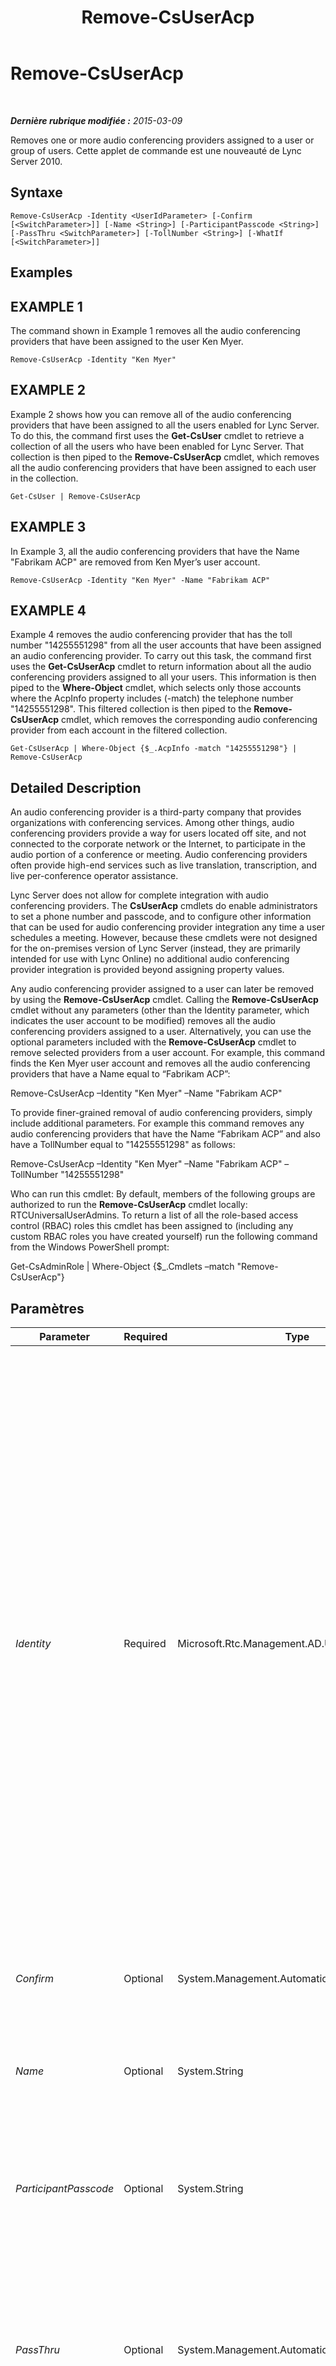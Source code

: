 ﻿---
title: Remove-CsUserAcp
TOCTitle: Remove-CsUserAcp
ms:assetid: dec450bb-d523-468d-aee4-07fdc3d567c4
ms:mtpsurl: https://technet.microsoft.com/fr-fr/library/Gg398982(v=OCS.15)
ms:contentKeyID: 49299066
ms.date: 05/20/2016
mtps_version: v=OCS.15
ms.translationtype: HT
---

# Remove-CsUserAcp

 

_**Dernière rubrique modifiée :** 2015-03-09_

Removes one or more audio conferencing providers assigned to a user or group of users. Cette applet de commande est une nouveauté de Lync Server 2010.

## Syntaxe

    Remove-CsUserAcp -Identity <UserIdParameter> [-Confirm [<SwitchParameter>]] [-Name <String>] [-ParticipantPasscode <String>] [-PassThru <SwitchParameter>] [-TollNumber <String>] [-WhatIf [<SwitchParameter>]]

## Examples

## EXAMPLE 1

The command shown in Example 1 removes all the audio conferencing providers that have been assigned to the user Ken Myer.

    Remove-CsUserAcp -Identity "Ken Myer"

## EXAMPLE 2

Example 2 shows how you can remove all of the audio conferencing providers that have been assigned to all the users enabled for Lync Server. To do this, the command first uses the **Get-CsUser** cmdlet to retrieve a collection of all the users who have been enabled for Lync Server. That collection is then piped to the **Remove-CsUserAcp** cmdlet, which removes all the audio conferencing providers that have been assigned to each user in the collection.

    Get-CsUser | Remove-CsUserAcp

## EXAMPLE 3

In Example 3, all the audio conferencing providers that have the Name "Fabrikam ACP" are removed from Ken Myer’s user account.

    Remove-CsUserAcp -Identity "Ken Myer" -Name "Fabrikam ACP"

## EXAMPLE 4

Example 4 removes the audio conferencing provider that has the toll number "14255551298" from all the user accounts that have been assigned an audio conferencing provider. To carry out this task, the command first uses the **Get-CsUserAcp** cmdlet to return information about all the audio conferencing providers assigned to all your users. This information is then piped to the **Where-Object** cmdlet, which selects only those accounts where the AcpInfo property includes (-match) the telephone number "14255551298". This filtered collection is then piped to the **Remove-CsUserAcp** cmdlet, which removes the corresponding audio conferencing provider from each account in the filtered collection.

    Get-CsUserAcp | Where-Object {$_.AcpInfo -match "14255551298"} | Remove-CsUserAcp

## Detailed Description

An audio conferencing provider is a third-party company that provides organizations with conferencing services. Among other things, audio conferencing providers provide a way for users located off site, and not connected to the corporate network or the Internet, to participate in the audio portion of a conference or meeting. Audio conferencing providers often provide high-end services such as live translation, transcription, and live per-conference operator assistance.

Lync Server does not allow for complete integration with audio conferencing providers. The **CsUserAcp** cmdlets do enable administrators to set a phone number and passcode, and to configure other information that can be used for audio conferencing provider integration any time a user schedules a meeting. However, because these cmdlets were not designed for the on-premises version of Lync Server (instead, they are primarily intended for use with Lync Online) no additional audio conferencing provider integration is provided beyond assigning property values.

Any audio conferencing provider assigned to a user can later be removed by using the **Remove-CsUserAcp** cmdlet. Calling the **Remove-CsUserAcp** cmdlet without any parameters (other than the Identity parameter, which indicates the user account to be modified) removes all the audio conferencing providers assigned to a user. Alternatively, you can use the optional parameters included with the **Remove-CsUserAcp** cmdlet to remove selected providers from a user account. For example, this command finds the Ken Myer user account and removes all the audio conferencing providers that have a Name equal to “Fabrikam ACP”:

Remove-CsUserAcp –Identity "Ken Myer" –Name "Fabrikam ACP"

To provide finer-grained removal of audio conferencing providers, simply include additional parameters. For example this command removes any audio conferencing providers that have the Name “Fabrikam ACP” and also have a TollNumber equal to "14255551298" as follows:

Remove-CsUserAcp –Identity "Ken Myer" –Name "Fabrikam ACP" –TollNumber "14255551298"

Who can run this cmdlet: By default, members of the following groups are authorized to run the **Remove-CsUserAcp** cmdlet locally: RTCUniversalUserAdmins. To return a list of all the role-based access control (RBAC) roles this cmdlet has been assigned to (including any custom RBAC roles you have created yourself) run the following command from the Windows PowerShell prompt:

Get-CsAdminRole | Where-Object {$\_.Cmdlets –match "Remove-CsUserAcp"}

## Paramètres


<table>
<colgroup>
<col style="width: 25%" />
<col style="width: 25%" />
<col style="width: 25%" />
<col style="width: 25%" />
</colgroup>
<thead>
<tr class="header">
<th>Parameter</th>
<th>Required</th>
<th>Type</th>
<th>Description</th>
</tr>
</thead>
<tbody>
<tr class="odd">
<td><p><em>Identity</em></p></td>
<td><p>Required</p></td>
<td><p>Microsoft.Rtc.Management.AD.UserIdParameter</p></td>
<td><p>Indicates the Identity of the user account from which the audio conferencing provider is to be removed. You can specify a user's identity using one of four formats: 1) the user's SIP address; 2) the user's user principal name (UPN); 3) the user's domain name and logon name, in the form domain\logon (for example, litwareinc\kenmyer); and, 4) the user's services de domaine Active Directory display name (for example, Ken Myer). User Identities can also be reference by using the user’s Active Directory distinguished name.</p>
<p>You can use the asterisk (*) wildcard character when using the Display Name as the user Identity. For example, the Identity &quot;* Smith&quot; returns all the users with a display name that ends with the string value &quot; Smith&quot;.</p>
<p></p></td>
</tr>
<tr class="even">
<td><p><em>Confirm</em></p></td>
<td><p>Optional</p></td>
<td><p>System.Management.Automation.SwitchParameter</p></td>
<td><p>Vous demande confirmation avant d’exécuter la commande.</p></td>
</tr>
<tr class="odd">
<td><p><em>Name</em></p></td>
<td><p>Optional</p></td>
<td><p>System.String</p></td>
<td><p>Name of the audio conferencing provider. For example: -Name &quot;Fabrikam Conference Services&quot;.</p></td>
</tr>
<tr class="even">
<td><p><em>ParticipantPasscode</em></p></td>
<td><p>Optional</p></td>
<td><p>System.String</p></td>
<td><p>Passcode required when connecting to a conference by using the audio conferencing provider. For example: -PassCode &quot;0712&quot;.</p></td>
</tr>
<tr class="odd">
<td><p><em>PassThru</em></p></td>
<td><p>Optional</p></td>
<td><p>System.Management.Automation.SwitchParameter</p></td>
<td><p>Enables you to pass a user object through the pipeline that represents the user who is having the audio conferencing provider removed. By default, the <strong>Remove-CsUserAcp</strong> cmdlet does not pass objects through the pipeline.</p></td>
</tr>
<tr class="even">
<td><p><em>TollNumber</em></p></td>
<td><p>Optional</p></td>
<td><p>System.String</p></td>
<td><p>Non-toll-free phone number used for audio conferences. For example: -TollNumber &quot;14255551298&quot;.</p></td>
</tr>
<tr class="odd">
<td><p><em>WhatIf</em></p></td>
<td><p>Optional</p></td>
<td><p>System.Management.Automation.SwitchParameter</p></td>
<td><p>Décrit ce qui se passe si vous exécutez la commande sans l’exécuter réellement.</p></td>
</tr>
</tbody>
</table>


## Input Types

String or Microsoft.Rtc.Management.ADConnect.Schema.ADUser object. The **Remove-CsUserAcp** cmdlet accepts a pipelined string value representing the Identity of a user account that has been enabled for Lync Server. The cmdlet also accepts pipelined instances of the Active Directory user object.

## Return Types

None.

## Voir aussi

#### Autres ressources

[Get-CsUserAcp](get-csuseracp.md)  
[Set-CsUserAcp](set-csuseracp.md)

